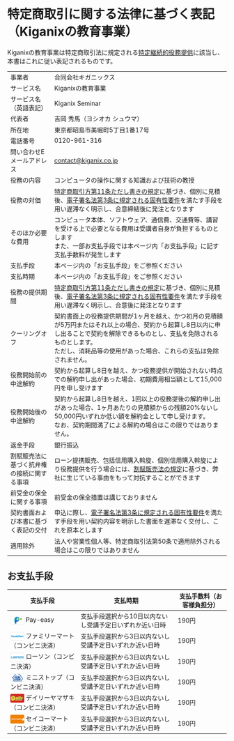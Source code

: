 # 特定商取引に関する法律に基づく表記（Kiganixの教育事業）

Kiganixの教育事業は特定商取引法に規定される[特定継続的役務提供](https://www.no-trouble.caa.go.jp/what/continuousservices/)に該当し、本書はこれに従い表記されるものです。

|   |   |
|---|---|
| 事業者 | 合同会社キガニックス |
| サービス名 | Kiganixの教育事業 |
| サービス名（英語表記） | Kiganix Seminar |
| 代表者 | 吉岡 秀馬（ヨシオカ シュウマ） |
| 所在地 | 東京都昭島市美堀町5丁目1番17号 |
| 電話番号 | 0120-961-316 |
| 問い合わせEメールアドレス | contact@kiganix.co.jp |
| 役務の内容 | コンピュータの操作に関する知識および技術の教授 |
| 役務の対価 | [特定商取引方第11条ただし書きの規定](https://elaws.e-gov.go.jp/document?lawid=351AC0000000057)に基づき、個別に見積後、[電子署名法第3条に規定される固有性要件](https://www.soumu.go.jp/main_content/000711467.pdf)を満たす手段を用い遅滞なく明示し、合意締結後に発注となります |
| そのほか必要な費用 | コンピュータ本体、ソフトウェア、通信費、交通費等、講習を受ける上で必要となる費用は受講者自身が負担するものとします<br/>また、一部お支払手段では本ページ内「お支払手段」に記す支払手数料が発生します |
| 支払手段 | 本ページ内の「お支払手段」をご参照ください |
| 支払時期 | 本ページ内の「お支払手段」をご参照ください |
| 役務の提供期間 | [特定商取引方第11条ただし書きの規定](https://elaws.e-gov.go.jp/document?lawid=351AC0000000057)に基づき、個別に見積後、[電子署名法第3条に規定される固有性要件](https://www.soumu.go.jp/main_content/000711467.pdf)を満たす手段を用い遅滞なく明示し、合意後に発注となります |
| クーリングオフ | 契約書面上の役務提供期間が1ヶ月を越え、かつ初月の見積額が5万円またはそれ以上の場合、契約から起算し8日以内に申し出ることで契約を解除できるものとし、支払を免除されるものとします。<br/>ただし、消耗品等の使用があった場合、これらの支払は免除されません。 |
| 役務開始前の中途解約 | 契約から起算し8日を越え、かつ役務提供が開始されない時点での解約申し出があった場合、初期費用相当額として15,000円を申し受けます |
| 役務開始後の中途解約 | 契約から起算し8日を越え、1回以上の役務提後の解約申し出があった場合、1ヶ月あたりの見積額からの残額20%ないし50,000円いずれか低い額を解約金として申し受けます。<br/>なお、契約期間満了による解約の場合はこの限りではありません。 |
| 返金手段 | 銀行振込 |
| 割賦販売法に基づく抗弁権の接続に関する事項 | ローン提携販売、包括信用購入斡旋、個別信用購入斡旋により役務提供を行う場合には、[割賦販売法の規定](https://elaws.e-gov.go.jp/document?lawid=336AC0000000159)に基づき、弊社に生じている事由をもって対抗することができます |
| 前受金の保全に関する事項 | 前受金の保全措置は講じておりません |
| 契約書面および本書に基づく表記の交付 | 申込に際し、[電子署名法第3条に規定される固有性要件](https://www.soumu.go.jp/main_content/000711467.pdf)を満たす手段を用い契約内容を明示した書面を遅滞なく交付し、これを原本とします |
| 適用除外 | 法人や営業性個人等、特定商取引法第50条で適用除外される場合はこの限りではありません |

## お支払手段

| 支払手段 | 支払時期 | 支払手数料（お客様負担分） |
|---|---|---|
| <img src="assets/payeasy.svg" height="20" style="vertical-align: middle;"/> Pay-easy | 支払手段選択から10日以内ないし受講予定日いずれか近い日時 | 190円 |
| <img src="assets/family-mart.svg" height="20" style="vertical-align: middle;"/> ファミリーマート（コンビニ決済） | 支払手段選択から3日以内ないし受講予定日いずれか近い日時 | 190円 |
| <img src="assets/lawson.svg" height="20" style="vertical-align: middle;"/> ローソン（コンビニ決済） | 支払手段選択から3日以内ないし受講予定日いずれか近い日時 | 190円 |
| <img src="assets/ministop.svg" height="20" style="vertical-align: middle;"/> ミニストップ（コンビニ決済） | 支払手段選択から3日以内ないし受講予定日いずれか近い日時 | 190円 |
| <img src="assets/daily-yamazaki.svg" height="20" style="vertical-align: middle;"/> デイリーヤマザキ（コンビニ決済） | 支払手段選択から3日以内ないし受講予定日いずれか近い日時 | 190円 |
| <img src="assets/seicomart.svg" height="20" style="vertical-align: middle;"/> セイコーマート（コンビニ決済） | 支払手段選択から3日以内ないし受講予定日いずれか近い日時 | 190円 |
